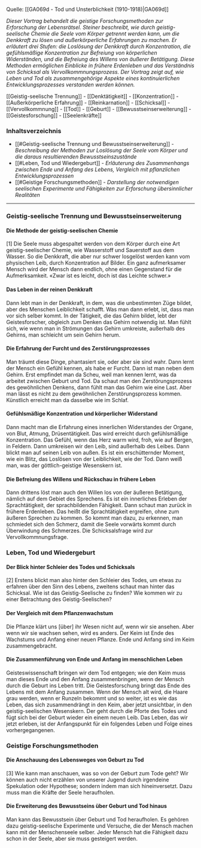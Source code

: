 Quelle: [[GA069d - Tod und Unsterblichkeit (1910-1918)|GA069d]]

_Dieser Vortrag behandelt die geistige Forschungsmethoden zur Erforschung der Lebensrätsel. Steiner beschreibt, wie durch geistig-seelische Chemie die Seele vom Körper getrennt werden kann, um die Denkkraft zu lösen und außerkörperliche Erfahrungen zu machen. Er erläutert drei Stufen: die Loslösung der Denkkraft durch Konzentration, die gefühlsmäßige Konzentration zur Befreiung von körperlichen Widerständen, und die Befreiung des Willens von äußerer Betätigung. Diese Methoden ermöglichen Einblicke in frühere Erdenleben und das Verständnis von Schicksal als Vervollkommnungsprozess. Der Vortrag zeigt auf, wie Leben und Tod als zusammengehörige Aspekte eines kontinuierlichen Entwicklungsprozesses verstanden werden können._

[[Geistig-seelische Trennung]] - [[Denktätigkeit]] - [[Konzentration]] - [[Außerkörperliche Erfahrung]] - [[Reinkarnation]] - [[Schicksal]] - [[Vervollkommnung]] - [[Tod]] - [[Geburt]] - [[Bewusstseinserweiterung]] - [[Geistesforschung]] - [[Seelenkräfte]]

### Inhaltsverzeichnis

- [[#Geistig-seelische Trennung und Bewusstseinserweiterung]] - _Beschreibung der Methoden zur Loslösung der Seele vom Körper und die daraus resultierenden Bewusstseinszustände_
- [[#Leben, Tod und Wiedergeburt]] - _Erläuterung des Zusammenhangs zwischen Ende und Anfang des Lebens, Vergleich mit pflanzlichen Entwicklungsprozessen_
- [[#Geistige Forschungsmethoden]] - _Darstellung der notwendigen seelischen Experimente und Fähigkeiten zur Erforschung übersinnlicher Realitäten_

---

### Geistig-seelische Trennung und Bewusstseinserweiterung

#### Die Methode der geistig-seelischen Chemie

[1] Die Seele muss abgespaltet werden von dem Körper durch eine Art geistig-seelischer Chemie, wie Wasserstoff und Sauerstoff aus dem Wasser. So die Denkkraft, die aber nur schwer losgelöst werden kann vom physischen Leib, durch Konzentration auf Bilder. Ein ganz aufmerksamer Mensch wird der Mensch dann endlich, ohne einen Gegenstand für die Aufmerksamkeit. «Zwar ist es leicht, doch ist das Leichte schwer.»

#### Das Leben in der reinen Denkkraft

Dann lebt man in der Denkkraft, in dem, was die unbestimmten Züge bildet, aber des Menschen Leiblichkeit schafft. Was man dann erlebt, ist, dass man vor sich selber kommt. In der Tätigkeit, die das Gehirn bildet, lebt der Geistesforscher, obgleich zum Denken das Gehirn notwendig ist. Man fühlt sich, wie wenn man in Strömungen das Gehirn umkreiste, außerhalb des Gehirns, man schleicht um sein Gehirn herum.

#### Die Erfahrung der Furcht und des Zerstörungsprozesses

Man träumt diese Dinge, phantasiert sie, oder aber sie sind wahr. Dann lernt der Mensch ein Gefühl kennen, als habe er Furcht. Dann ist man neben dem Gehirn. Erst empfindet man da Scheu, weil man kennen lernt, was da arbeitet zwischen Geburt und Tod. Da schaut man den Zerstörungsprozess des gewöhnlichen Denkens, dann fühlt man das Gehirn wie eine Last. Aber man lässt es nicht zu dem gewöhnlichen Zerstörungsprozess kommen. Künstlich erreicht man da dasselbe wie im Schlaf.

#### Gefühlsmäßige Konzentration und körperlicher Widerstand

Dann macht man die Erfahrung eines innerlichen Widerstandes der Organe, von Blut, Atmung, Drüsentätigkeit. Das wird erreicht durch gefühlsmäßige Konzentration. Das Gefühl, wenn das Herz warm wird, froh, wie auf Bergen, in Feldern. Dann umkreisen wir den Leib, sind außerhalb des Leibes. Dann blickt man auf seinen Leib von außen. Es ist ein erschütternder Moment, wie ein Blitz, das Loslösen von der Leiblichkeit, wie der Tod. Dann weiß man, was der göttlich-geistige Wesenskern ist.

#### Die Befreiung des Willens und Rückschau in frühere Leben

Dann drittens löst man auch den Willen los von der äußeren Betätigung, nämlich auf dem Gebiet des Sprechens. Es ist ein innerliches Erleben der Sprachtätigkeit, der sprachbildenden Fähigkeit. Dann schaut man zurück in frühere Erdenleben. Das heißt die Sprachtätigkeit ergreifen, ohne zum äußeren Sprechen zu kommen. So kommt man dazu, zu erkennen, man schmiedet sich den Schmerz, damit die Seele vorwärts kommt durch Überwindung des Schmerzes. Die Schicksalsfrage wird zur Vervollkommnungsfrage.

### Leben, Tod und Wiedergeburt

#### Der Blick hinter Schleier des Todes und Schicksals

[2] Erstens blickt man also hinter den Schleier des Todes, um etwas zu erfahren über den Sinn des Lebens, zweitens schaut man hinter das Schicksal. Wie ist das Geistig-Seelische zu finden? Wie kommen wir zu einer Betrachtung des Geistig-Seelischen?

#### Der Vergleich mit dem Pflanzenwachstum

Die Pflanze klärt uns [über] ihr Wesen nicht auf, wenn wir sie ansehen. Aber wenn wir sie wachsen sehen, wird es anders. Der Keim ist Ende des Wachstums und Anfang einer neuen Pflanze. Ende und Anfang sind im Keim zusammengebracht.

#### Die Zusammenführung von Ende und Anfang im menschlichen Leben

Geisteswissenschaft bringen wir dem Tod entgegen; wie den Keim muss man dieses Ende und den Anfang zusammenbringen, wenn der Mensch durch die Geburt ins Leben tritt. Die Geistesforschung bringt das Ende des Lebens mit dem Anfang zusammen. Wenn der Mensch alt wird, die Haare grau werden, wenn er Runzeln bekommt und so weiter, ist es wie das Leben, das sich zusammendrängt in den Keim, aber jetzt unsichtbar, in den geistig-seelischen Wesenskern. Der geht durch die Pforte des Todes und fügt sich bei der Geburt wieder ein einem neuen Leib. Das Leben, das wir jetzt erleben, ist der Anfangspunkt für ein folgendes Leben und Folge eines vorhergegangenen.

### Geistige Forschungsmethoden

#### Die Anschauung des Lebensweges von Geburt zu Tod

[3] Wie kann man anschauen, was so von der Geburt zum Tode geht? Wir können auch nicht erzählen von unserer Jugend durch irgendeine Spekulation oder Hypothese; sondern indem man sich hineinversetzt. Dazu muss man die Kräfte der Seele heraufholen.

#### Die Erweiterung des Bewusstseins über Geburt und Tod hinaus

Man kann das Bewusstsein über Geburt und Tod heraufholen. Es gehören dazu geistig-seelische Experimente und Versuche, die der Mensch machen kann mit der Menschenseele selber. Jeder Mensch hat die Fähigkeit dazu schon in der Seele, aber sie muss gesteigert werden.